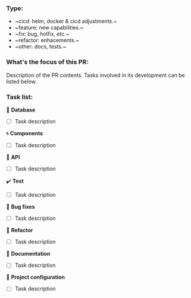 ### Type:
* ~cicd: helm, docker & cicd adjustments.~
* ~feature: new capabilities.~
* ~fix: bug, hotfix, etc.~
* ~refactor: enhacements.~
* ~other: docs, tests.~

### What's the focus of this PR:
Description of the PR contents. Tasks involved in its development can be listed below. 

### Task list:

:floppy_disk: **Database**
- [ ] Task description

:cyclone: **Components**
- [ ] Task description

:satellite: **API**
- [ ] Task description

:heavy_check_mark: **Test**
- [ ] Task description

:bug: **Bug fixes**
- [ ] Task description

:arrows_counterclockwise: **Refactor**
- [ ] Task description

:memo: **Documentation**
- [ ] Task description

:whale: **Project configuration**
- [ ] Task description
